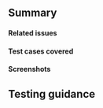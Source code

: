 ## Summary

#### Related issues

#### Test cases covered

<!---These are the tests written in this PR and the cases they cover -->

#### Screenshots

## Testing guidance

<!---These are developer instructions on how to test or validate the work -->
